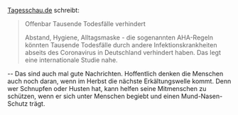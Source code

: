 [Tagesschau.de](https://www.tagesschau.de/inland/aha-regeln-studie-101.html) schreibt:

> Offenbar Tausende Todesfälle verhindert
>
> Abstand, Hygiene, Alltagsmaske - die sogenannten AHA-Regeln könnten Tausende Todesfälle durch andere Infektionskrankheiten abseits des Coronavirus in Deutschland verhindert haben. Das legt eine internationale Studie nahe.

-- Das sind auch mal gute Nachrichten. Hoffentlich denken die Menschen auch noch daran, wenn im Herbst die nächste Erkältungswelle kommt. Denn wer Schnupfen oder Husten hat, kann helfen seine Mitmenschen zu schützen, wenn er sich unter Menschen begiebt und einen Mund-Nasen-Schutz trägt.
